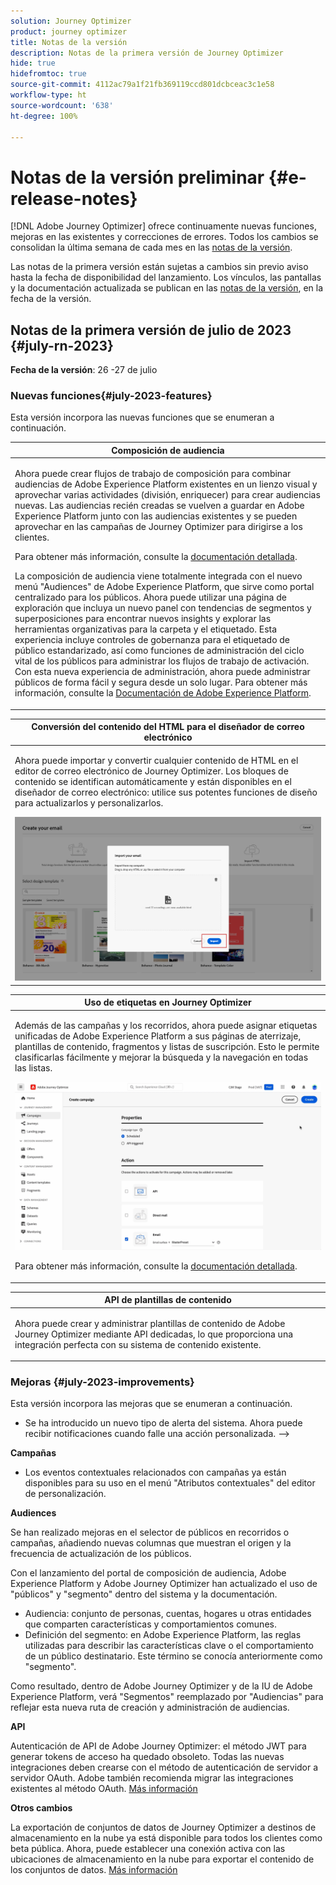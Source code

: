```yaml
---
solution: Journey Optimizer
product: journey optimizer
title: Notas de la versión
description: Notas de la primera versión de Journey Optimizer
hide: true
hidefromtoc: true
source-git-commit: 4112ac79a1f21fb369119ccd801dcbceac3c1e58
workflow-type: ht
source-wordcount: '638'
ht-degree: 100%

---
```


# Notas de la versión preliminar {#e-release-notes}

[!DNL Adobe Journey Optimizer] ofrece continuamente nuevas funciones, mejoras en las existentes y correcciones de errores. Todos los cambios se consolidan la última semana de cada mes en las [notas de la versión](release-notes.md).

Las notas de la primera versión están sujetas a cambios sin previo aviso hasta la fecha de disponibilidad del lanzamiento. Los vínculos, las pantallas y la documentación actualizada se publican en las [notas de la versión](release-notes.md), en la fecha de la versión.

## Notas de la primera versión de julio de 2023 {#july-rn-2023}

**Fecha de la versión**: 26 -27 de julio

### Nuevas funciones{#july-2023-features}

Esta versión incorpora las nuevas funciones que se enumeran a continuación.

<table>
<thead>
<tr>
<th><strong>Composición de audiencia</strong><br/></th>
</tr>
</thead>
<tbody>
<tr>
<td>
<p>Ahora puede crear flujos de trabajo de composición para combinar audiencias de Adobe Experience Platform existentes en un lienzo visual y aprovechar varias actividades (división, enriquecer) para crear audiencias nuevas. Las audiencias recién creadas se vuelven a guardar en Adobe Experience Platform junto con las audiencias existentes y se pueden aprovechar en las campañas de Journey Optimizer para dirigirse a los clientes.</p>
<p>Para obtener más información, consulte la <a href="../audience/get-started-audience-orchestration.md">documentación detallada</a>.</p>
<p>La composición de audiencia viene totalmente integrada con el nuevo menú "Audiences" de Adobe Experience Platform, que sirve como portal centralizado para los públicos. Ahora puede utilizar una página de exploración que incluya un nuevo panel con tendencias de segmentos y superposiciones para encontrar nuevos insights y explorar las herramientas organizativas para la carpeta y el etiquetado. Esta experiencia incluye controles de gobernanza para el etiquetado de público estandarizado, así como funciones de administración del ciclo vital de los públicos para administrar los flujos de trabajo de activación. Con esta nueva experiencia de administración, ahora puede administrar públicos de forma fácil y segura desde un solo lugar. Para obtener más información, consulte la <a href="https://experienceleague.adobe.com/docs/experience-platform/segmentation/ui/overview.html?lang=es" target="_blank">Documentación de Adobe Experience Platform</a>.</p></p>
</td>
</tr>
</tbody>
</table>

<!--table>
<thead>
<tr>
<th><strong>Direct mail channel</strong><br/></th>
</tr>
</thead>
<tbody>
<tr>
<td>
<p>You can now add direct mail messages in your campaigns. Direct mail is an offline channel that allows you to personalize and generate the files required by direct mail providers to send mail to your customers.</p>
<p>When you prepare a direct mail delivery, Journey Optimizer generates a file including all the targeted profiles and the chosen contact information (postal address for example). You will then be able to send this file to your direct mail provider who will take care of the actual sending.</p>
<img src="assets/do-not-localize/gif-dm.gif"/>
<p>For more information, refer to the <a href="../direct-mail/create-direct-mail.md">detailed documentation</a>.</p>
</tr>
</tbody>
</table-->

<table>
<thead>
<tr>
<th><strong>Conversión del contenido del HTML para el diseñador de correo electrónico</strong><br/></th>
</tr>
</thead>
<tbody>
<tr>
<td>
<p>Ahora puede importar y convertir cualquier contenido de HTML en el editor de correo electrónico de Journey Optimizer. Los bloques de contenido se identifican automáticamente y están disponibles en el diseñador de correo electrónico: utilice sus potentes funciones de diseño para actualizarlos y personalizarlos.</p>
<img src="../email/assets/html-imported_2.png">
<!--p>For more information, refer to the <a href="../audience/get-started-audience-orchestration.md">detailed documentation</a>.</p-->
</td>
</tr>
</tbody>
</table>


<table>
<thead>
<tr>
<th><strong>Uso de etiquetas en Journey Optimizer</strong><br/></th>
</tr>
</thead>
<tbody>
<tr>
<td>
<p>Además de las campañas y los recorridos, ahora puede asignar etiquetas unificadas de Adobe Experience Platform a sus páginas de aterrizaje, plantillas de contenido, fragmentos y listas de suscripción. Esto le permite clasificarlas fácilmente y mejorar la búsqueda y la navegación en todas las listas. </p>
<img src="assets/do-not-localize/campaigns-tag.gif"/>
<p>Para obtener más información, consulte la <a href="../start/search-filter-categorize.md#tags">documentación detallada</a>.</p>
</td>
</tr>
</tbody>
</table>


<table>
<thead>
<tr>
<th><strong>API de plantillas de contenido</strong><br/></th>
</tr>
</thead>
<tbody>
<tr>
<td>
<p>Ahora puede crear y administrar plantillas de contenido de Adobe Journey Optimizer mediante API dedicadas, lo que proporciona una integración perfecta con su sistema de contenido existente.</p>
<!--<p>For more information, refer to the <a href="../start/search-filter-categorize.md#tags">detailed documentation</a>.</p>-->
</td>
</tr>
</tbody>
</table>


### Mejoras {#july-2023-improvements}

Esta versión incorpora las mejoras que se enumeran a continuación.

<!--
**Journeys**

* You can now leverage API call responses in custom actions and orchestrate your journey based on these responses.-->
* Se ha introducido un nuevo tipo de alerta del sistema. Ahora puede recibir notificaciones cuando falle una acción personalizada.
-->

**Campañas**

* Los eventos contextuales relacionados con campañas ya están disponibles para su uso en el menú &quot;Atributos contextuales&quot; del editor de personalización.


**Audiences**

Se han realizado mejoras en el selector de públicos en recorridos o campañas, añadiendo nuevas columnas que muestran el origen y la frecuencia de actualización de los públicos.

Con el lanzamiento del portal de composición de audiencia, Adobe Experience Platform y Adobe Journey Optimizer han actualizado el uso de &quot;públicos&quot; y &quot;segmento&quot; dentro del sistema y la documentación.

* Audiencia: conjunto de personas, cuentas, hogares u otras entidades que comparten características y comportamientos comunes.
* Definición del segmento: en Adobe Experience Platform, las reglas utilizadas para describir las características clave o el comportamiento de un público destinatario. Este término se conocía anteriormente como &quot;segmento&quot;.

Como resultado, dentro de Adobe Journey Optimizer y de la IU de Adobe Experience Platform, verá &quot;Segmentos&quot; reemplazado por &quot;Audiencias&quot; para reflejar esta nueva ruta de creación y administración de audiencias.

**API**

Autenticación de API de Adobe Journey Optimizer: el método JWT para generar tokens de acceso ha quedado obsoleto. Todas las nuevas integraciones deben crearse con el método de autenticación de servidor a servidor OAuth. Adobe también recomienda migrar las integraciones existentes al método OAuth. [Más información](https://developer.adobe.com/journey-optimizer-apis/references/authentication/)


**Otros cambios**

La exportación de conjuntos de datos de Journey Optimizer a destinos de almacenamiento en la nube ya está disponible para todos los clientes como beta pública. Ahora, puede establecer una conexión activa con las ubicaciones de almacenamiento en la nube para exportar el contenido de los conjuntos de datos. [Más información](../data/export-datasets.md)




